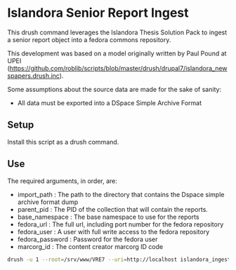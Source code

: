 # Islandora Senior Report Ingest
This drush command leverages the Islandora Thesis Solution Pack to ingest a senior report object into a fedora commons repository.

This development was based on a model originally written by Paul Pound at UPEI (https://github.com/roblib/scripts/blob/master/drush/drupal7/islandora_newspapers.drush.inc).

Some assumptions about the source data are made for the sake of sanity:
+   All data must be exported into a DSpace Simple Archive Format

## Setup
Install this script as a drush command.

## Use
The required arguments, in order, are:
+   import_path : The path to the directory that contains the Dspace simple archive format dump
+   parent_pid : The PID of the collection that will contain the reports.
+   base_namespace : The base namespace to use for the reports
+   fedora_url : The full url, including port number for the fedora repository
+   fedora_user : A user with full write access to the fedora repository
+   fedora_password : Password for the fedora user
+   marcorg_id : The content creator marcorg ID code

```bash
drush -u 1 --root=/srv/www/VRE7 --uri=http://localhost islandora_ingest_senior_reports /mnt/dspace_export engineering:senior-reports engineering-senior-reports http://localhost:8080/fedora fedoraAdmin password UNBFU
```

